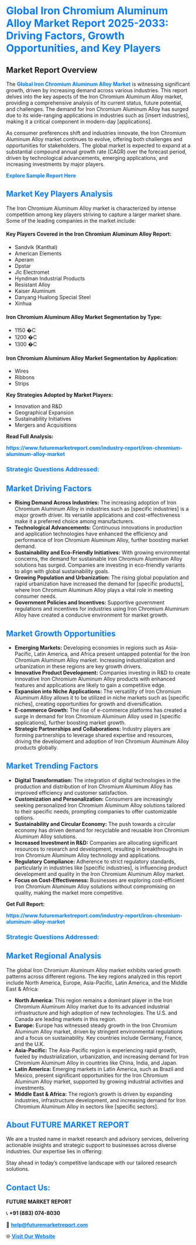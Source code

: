 <h1 style="color: #007BFF;">Global Iron Chromium Aluminum Alloy Market Report 2025-2033: Driving Factors, Growth Opportunities, and Key Players</h1>

<section id="overview">
<h2>Market Report Overview</h2>
<p>The <a href="https://www.futuremarketreport.com/industry-report/iron-chromium-aluminum-alloy-market" style="color: #007BFF; text-decoration: none;"><strong>Global Iron Chromium Aluminum Alloy Market</strong></a> is witnessing significant growth, driven by increasing demand across various industries. This report delves into the key aspects of the Iron Chromium Aluminum Alloy market, providing a comprehensive analysis of its current status, future potential, and challenges. The demand for Iron Chromium Aluminum Alloy has surged due to its wide-ranging applications in industries such as [insert industries], making it a critical component in modern-day [applications].</p>
<p>As consumer preferences shift and industries innovate, the Iron Chromium Aluminum Alloy market continues to evolve, offering both challenges and opportunities for stakeholders. The global market is expected to expand at a substantial compound annual growth rate (CAGR) over the forecast period, driven by technological advancements, emerging applications, and increasing investments by major players.</p>
</section>

<section id="overview">
<p><a href="https://www.futuremarketreport.com/request-sample/reportId=31470" style="color: #007BFF; text-decoration: none;"><strong>Explore Sample Report Here</strong></a></p>
</section>

<section id="key-players">
<h2 style="color: #007BFF;">Market Key Players Analysis</h2>
<p>The Iron Chromium Aluminum Alloy market is characterized by intense competition among key players striving to capture a larger market share. Some of the leading companies in the market include:</p>
<h4>Key Players Covered in the Iron Chromium Aluminum Alloy Report:</h4>
<ul><li>Sandvik (Kanthal)</li><li>American Elements</li><li>Aperam</li><li>Dpstar</li><li>Jlc Electromet</li><li>Hyndman Industrial Products</li><li>Resistant Alloy</li><li>Kaiser Aluminum</li><li>Danyang Hualong Special Steel</li><li>Xinhua</li></ul>
<h4>Iron Chromium Aluminum Alloy Market Segmentation by Type:</h4>
<ul><li>1150 �C</li><li>1200 �C</li><li>1300 �C</li></ul>

<h4>Iron Chromium Aluminum Alloy Market Segmentation by Application:</h4>
<ul><li>Wires</li><li>Ribbons</li><li>Strips</li></ul>
<p><strong>Key Strategies Adopted by Market Players:</strong></p>
<ul>
<li>Innovation and R&D</li>
<li>Geographical Expansion</li>
<li>Sustainability Initiatives</li>
<li>Mergers and Acquisitions</li>
</ul>
</section>

<section>
<p><strong>Read Full Analysis: </strong></p><a href="https://www.futuremarketreport.com/industry-report/iron-chromium-aluminum-alloy-market" style="color: #007BFF; text-decoration: none;"><strong>https://www.futuremarketreport.com/industry-report/iron-chromium-aluminum-alloy-market</strong></a>
<h3 style="color: #007BFF;">Strategic Questions Addressed:</h3>
</section>

<section id="driving-factors">
<h2 style="color: #007BFF;">Market Driving Factors</h2>
<ul>
<li><strong>Rising Demand Across Industries:</strong> The increasing adoption of Iron Chromium Aluminum Alloy in industries such as [specific industries] is a major growth driver. Its versatile applications and cost-effectiveness make it a preferred choice among manufacturers.</li>
<li><strong>Technological Advancements:</strong> Continuous innovations in production and application technologies have enhanced the efficiency and performance of Iron Chromium Aluminum Alloy, further boosting market demand.</li>
<li><strong>Sustainability and Eco-Friendly Initiatives:</strong> With growing environmental concerns, the demand for sustainable Iron Chromium Aluminum Alloy solutions has surged. Companies are investing in eco-friendly variants to align with global sustainability goals.</li>
<li><strong>Growing Population and Urbanization:</strong> The rising global population and rapid urbanization have increased the demand for [specific products], where Iron Chromium Aluminum Alloy plays a vital role in meeting consumer needs.</li>
<li><strong>Government Policies and Incentives:</strong> Supportive government regulations and incentives for industries using Iron Chromium Aluminum Alloy have created a conducive environment for market growth.</li>
</ul>
</section>

<section id="growth-opportunities">
<h2 style="color: #007BFF;">Market Growth Opportunities</h2>
<ul>
<li><strong>Emerging Markets:</strong> Developing economies in regions such as Asia-Pacific, Latin America, and Africa present untapped potential for the Iron Chromium Aluminum Alloy market. Increasing industrialization and urbanization in these regions are key growth drivers.</li>
<li><strong>Innovative Product Development:</strong> Companies investing in R&D to create innovative Iron Chromium Aluminum Alloy products with enhanced features and applications are likely to gain a competitive edge.</li>
<li><strong>Expansion into Niche Applications:</strong> The versatility of Iron Chromium Aluminum Alloy allows it to be utilized in niche markets such as [specific niches], creating opportunities for growth and diversification.</li>
<li><strong>E-commerce Growth:</strong> The rise of e-commerce platforms has created a surge in demand for Iron Chromium Aluminum Alloy used in [specific applications], further boosting market growth.</li>
<li><strong>Strategic Partnerships and Collaborations:</strong> Industry players are forming partnerships to leverage shared expertise and resources, driving the development and adoption of Iron Chromium Aluminum Alloy products globally.</li>
</ul>
</section>

<section id="trending-factors">
<h2 style="color: #007BFF;">Market Trending Factors</h2>
<ul>
<li><strong>Digital Transformation:</strong> The integration of digital technologies in the production and distribution of Iron Chromium Aluminum Alloy has improved efficiency and customer satisfaction.</li>
<li><strong>Customization and Personalization:</strong> Consumers are increasingly seeking personalized Iron Chromium Aluminum Alloy solutions tailored to their specific needs, prompting companies to offer customizable options.</li>
<li><strong>Sustainability and Circular Economy:</strong> The push towards a circular economy has driven demand for recyclable and reusable Iron Chromium Aluminum Alloy solutions.</li>
<li><strong>Increased Investment in R&D:</strong> Companies are allocating significant resources to research and development, resulting in breakthroughs in Iron Chromium Aluminum Alloy technology and applications.</li>
<li><strong>Regulatory Compliance:</strong> Adherence to strict regulatory standards, particularly in industries like [specific industries], is influencing product development and quality in the Iron Chromium Aluminum Alloy market.</li>
<li><strong>Focus on Cost-Effectiveness:</strong> Businesses are exploring cost-efficient Iron Chromium Aluminum Alloy solutions without compromising on quality, making the market more competitive.</li>
</ul>
</section>

<section>
<p><strong>Get Full Report: </strong></p><a href="https://www.futuremarketreport.com/industry-report/iron-chromium-aluminum-alloy-market" style="color: #007BFF; text-decoration: none;"><strong>https://www.futuremarketreport.com/industry-report/iron-chromium-aluminum-alloy-market</strong></a>
<h3 style="color: #007BFF;">Strategic Questions Addressed:</h3>
</section>


<section id="regional-analysis">
<h2 style="color: #007BFF;">Market Regional Analysis</h2>
<p>The global Iron Chromium Aluminum Alloy market exhibits varied growth patterns across different regions. The key regions analyzed in this report include North America, Europe, Asia-Pacific, Latin America, and the Middle East & Africa:</p>
<ul>
<li><strong>North America:</strong> This region remains a dominant player in the Iron Chromium Aluminum Alloy market due to its advanced industrial infrastructure and high adoption of new technologies. The U.S. and Canada are leading markets in this region.</li>
<li><strong>Europe:</strong> Europe has witnessed steady growth in the Iron Chromium Aluminum Alloy market, driven by stringent environmental regulations and a focus on sustainability. Key countries include Germany, France, and the U.K.</li>
<li><strong>Asia-Pacific:</strong> The Asia-Pacific region is experiencing rapid growth, fueled by industrialization, urbanization, and increasing demand for Iron Chromium Aluminum Alloy in countries like China, India, and Japan.</li>
<li><strong>Latin America:</strong> Emerging markets in Latin America, such as Brazil and Mexico, present significant opportunities for the Iron Chromium Aluminum Alloy market, supported by growing industrial activities and investments.</li>
<li><strong>Middle East & Africa:</strong> The region’s growth is driven by expanding industries, infrastructure development, and increasing demand for Iron Chromium Aluminum Alloy in sectors like [specific sectors].</li>
</ul>
</section>

<footer>
<h2 style="color: #007BFF;">About FUTURE MARKET REPORT</h2>
<p>We are a trusted name in market research and advisory services, delivering actionable insights and strategic support to businesses across diverse industries. Our expertise lies in offering:</p>

<p>Stay ahead in today’s competitive landscape with our tailored research solutions.</p>

<h2 style="color: #007BFF;">Contact Us:</h2>
<p><strong>FUTURE MARKET REPORT</strong></p>
<p>📞 <strong>+91 (883) 074-8030</strong></p>
<p>📧 <strong><a href="mailto:help@futuremarketreport.com" style="color: #007BFF;">help@futuremarketreport.com</a></strong></p>
<p>🌐 <strong><a href="https://www.futuremarketreport.com/" style="color: #007BFF;">Visit Our Website</a></strong></p>
</footer>